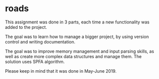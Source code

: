 # roads

This assignment was done in 3 parts, each time a new functionality was added to the project.

The goal was to learn how to manage a bigger project, by using version control and writing documentation.

The goal was to improve memory management and input parsing skills, as well as create more complex data structures and manage them.
The solution uses SPFA algorithm.

Please keep in mind that it was done in May-June 2019.
